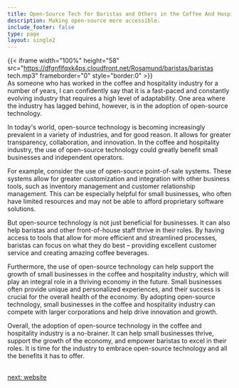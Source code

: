 ```yaml
---
title: Open-Source Tech for Baristas and Others in the Coffee And Hospitality  Industry
description: Making open-source more accessible.
include_footer: false
type: page
layout: single2
---
```


{{< iframe width="100%" height="58" src="https://dfgnflfqxk4ps.cloudfront.net/Rosamund/baristas/baristas tech.mp3" frameborder="0" style="border:0" >}}<br>
As someone who has worked in the coffee and hospitality industry for a number of years, I can confidently say that it is a fast-paced and constantly evolving industry that requires a high level of adaptability. One area where the industry has lagged behind, however, is in the adoption of open-source technology.

In today's world, open-source technology is becoming increasingly prevalent in a variety of industries, and for good reason. It allows for greater transparency, collaboration, and innovation. In the coffee and hospitality industry, the use of open-source technology could greatly benefit small businesses and independent operators.

For example, consider the use of open-source point-of-sale systems. These systems allow for greater customization and integration with other business tools, such as inventory management and customer relationship management. This can be especially helpful for small businesses, who often have limited resources and may not be able to afford proprietary software solutions.

But open-source technology is not just beneficial for businesses. It can also help baristas and other front-of-house staff thrive in their roles. By having access to tools that allow for more efficient and streamlined processes, baristas can focus on what they do best – providing excellent customer service and creating amazing coffee beverages.

Furthermore, the use of open-source technology can help support the growth of small businesses in the coffee and hospitality industry, which will play an integral role in a thriving economy in the future. Small businesses often provide unique and personalized experiences, and their success is crucial for the overall health of the economy. By adopting open-source technology, small businesses in the coffee and hospitality industry can compete with larger corporations and help drive innovation and growth.

Overall, the adoption of open-source technology in the coffee and hospitality industry is a no-brainer. It can help small businesses thrive, support the growth of the economy, and empower baristas to excel in their roles. It is time for the industry to embrace open-source technology and all the benefits it has to offer.

<br>
<a href="https://workdojos.com/baristas/website">next: website</a>
<br>
</p>